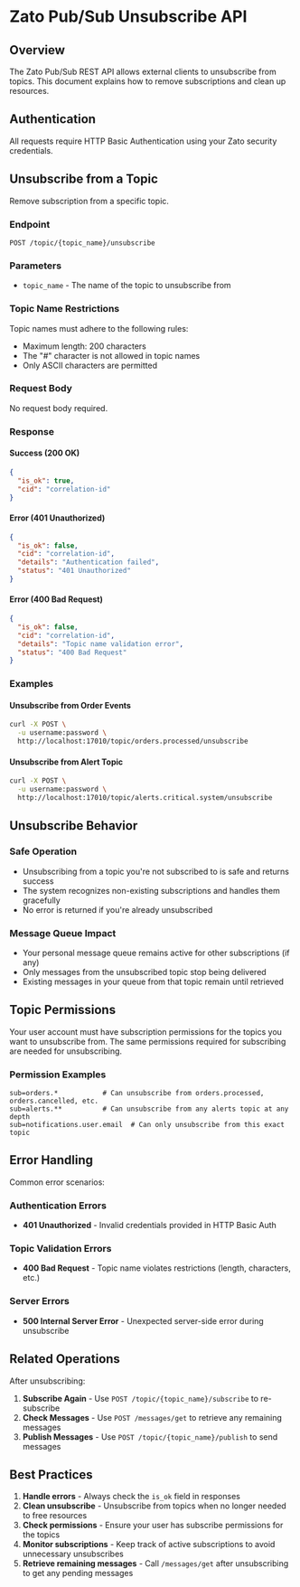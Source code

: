# Zato Pub/Sub Unsubscribe API

## Overview

The Zato Pub/Sub REST API allows external clients to unsubscribe from topics. This document explains how to remove subscriptions and clean up resources.

## Authentication

All requests require HTTP Basic Authentication using your Zato security credentials.

## Unsubscribe from a Topic

Remove subscription from a specific topic.

### Endpoint
```
POST /topic/{topic_name}/unsubscribe
```

### Parameters
- `topic_name` - The name of the topic to unsubscribe from

### Topic Name Restrictions
Topic names must adhere to the following rules:
- Maximum length: 200 characters
- The "#" character is not allowed in topic names
- Only ASCII characters are permitted



### Request Body
No request body required.

### Response

#### Success (200 OK)
```json
{
  "is_ok": true,
  "cid": "correlation-id"
}
```

#### Error (401 Unauthorized)
```json
{
  "is_ok": false,
  "cid": "correlation-id",
  "details": "Authentication failed",
  "status": "401 Unauthorized"
}
```

#### Error (400 Bad Request)
```json
{
  "is_ok": false,
  "cid": "correlation-id",
  "details": "Topic name validation error",
  "status": "400 Bad Request"
}
```

### Examples

#### Unsubscribe from Order Events
```bash
curl -X POST \
  -u username:password \
  http://localhost:17010/topic/orders.processed/unsubscribe
```

#### Unsubscribe from Alert Topic
```bash
curl -X POST \
  -u username:password \
  http://localhost:17010/topic/alerts.critical.system/unsubscribe
```

## Unsubscribe Behavior

### Safe Operation
- Unsubscribing from a topic you're not subscribed to is safe and returns success
- The system recognizes non-existing subscriptions and handles them gracefully
- No error is returned if you're already unsubscribed

### Message Queue Impact
- Your personal message queue remains active for other subscriptions (if any)
- Only messages from the unsubscribed topic stop being delivered
- Existing messages in your queue from that topic remain until retrieved

## Topic Permissions

Your user account must have subscription permissions for the topics you want to unsubscribe from. The same permissions required for subscribing are needed for unsubscribing.

### Permission Examples
```
sub=orders.*           # Can unsubscribe from orders.processed, orders.cancelled, etc.
sub=alerts.**          # Can unsubscribe from any alerts topic at any depth
sub=notifications.user.email  # Can only unsubscribe from this exact topic
```

## Error Handling

Common error scenarios:

### Authentication Errors
- **401 Unauthorized** - Invalid credentials provided in HTTP Basic Auth

### Topic Validation Errors
- **400 Bad Request** - Topic name violates restrictions (length, characters, etc.)

### Server Errors
- **500 Internal Server Error** - Unexpected server-side error during unsubscribe

## Related Operations

After unsubscribing:

1. **Subscribe Again** - Use `POST /topic/{topic_name}/subscribe` to re-subscribe
2. **Check Messages** - Use `POST /messages/get` to retrieve any remaining messages
3. **Publish Messages** - Use `POST /topic/{topic_name}/publish` to send messages

## Best Practices

1. **Handle errors** - Always check the `is_ok` field in responses
2. **Clean unsubscribe** - Unsubscribe from topics when no longer needed to free resources
3. **Check permissions** - Ensure your user has subscribe permissions for the topics
4. **Monitor subscriptions** - Keep track of active subscriptions to avoid unnecessary unsubscribes
5. **Retrieve remaining messages** - Call `/messages/get` after unsubscribing to get any pending messages
